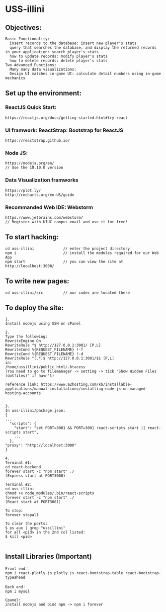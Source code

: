 # USS-illini

## Objectives:
```
Basic Functionality:
  insert records to the database: insert new player's stats
  query that searches the database, and display the returned records in your application: search player's stats
  how to update records: modify player's stats
  how to delete records: delete player's stats
Two Advanced Functions: 
  Many many data visualizations:
  Design UI matches in-game UI: calculate detail numbers using in-game mechanics
```

## Set up the environment:
### ReactJS Quick Start:
```
https://reactjs.org/docs/getting-started.html#try-react
```
### UI framwork: ReactStrap: Bootstrap for ReactJS
```
https://reactstrap.github.io/
```
### Node JS:
```
https://nodejs.org/en/
// Use the 10.10.0 version
```
### Data Visualization framworks
```
https://plot.ly/
http://recharts.org/en-US/guide
```
### Recommanded Web IDE: Webstorm
```
https://www.jetbrains.com/webstorm/
// Register with UIUC campus email and use it for free!
```
## To start hacking:
```
cd uss-illini             // enter the project directory
npm i                     // install the modules required for our Web App
npm start                 // you can view the site at http://localhost:3000/
```
## To write new pages:                
```
cd uss-illini/src         // our codes are located there               
```

## To deploy the site:
```
1.
Install nodejs using SSH on cPanel

2.
Type the following:
RewriteEngine On
RewriteRule ^$ http://127.0.0.1:3001/ [P,L]
RewriteCond %{REQUEST_FILENAME} !-f
RewriteCond %{REQUEST_FILENAME} !-d
RewriteRule ^(.*)$ http://127.0.0.1:3001/$1 [P,L]
in:
/home/ussillini/public_html/.htacess
(You need to go to filemanager -> setting -> tick "Show Hidden Files (dotfiles)" if havn't)

reference link: https://www.a2hosting.com/kb/installable-applications/manual-installations/installing-node-js-on-managed-hosting-accounts


3.
In uss-illini/package.json:
{
...
  "scripts": {
    "start": "set PORT=3001 && PORT=3001 react-scripts start || react-scripts start",
    ...
  },
"proxy": "http://localhost:3000"
}

4.
Terminal #1:
cd react-backend
forever start -c "npm start" ./
(Express start at PORT3000)

Terminal #2:
cd uss-illini 
chmod +x node_modules/.bin/react-scripts
forever start -c "npm start" ./
(React start at PORT3001)

To stop: 
forever stopall

To clear the ports:
$ ps aux | grep "ussillini"
for all <pid> in the 2nd col listed:
$ kill <pid>


```

## Install Libraries (Important)
```
Front end：
npm i react-plotly.js plotly.js react-bootstrap-table react-bootstrap-typeahead

Back end：
npm i mysql

Cpanel:
install nodejs and bind npm -> npm i forever
```
